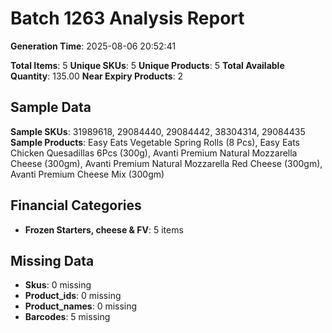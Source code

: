 # Batch 1263 Analysis Report

**Generation Time**: 2025-08-06 20:52:41

**Total Items**: 5
**Unique SKUs**: 5
**Unique Products**: 5
**Total Available Quantity**: 135.00
**Near Expiry Products**: 2

## Sample Data
**Sample SKUs**: 31989618, 29084440, 29084442, 38304314, 29084435
**Sample Products**: Easy Eats Vegetable Spring Rolls (8 Pcs), Easy Eats Chicken Quesadillas 6Pcs (300g), Avanti Premium Natural Mozzarella Cheese (300gm), Avanti Premium Natural Mozzarella Red Cheese (300gm), Avanti Premium Cheese Mix (300gm)

## Financial Categories
- **Frozen Starters, cheese & FV**: 5 items

## Missing Data
- **Skus**: 0 missing
- **Product_ids**: 0 missing
- **Product_names**: 0 missing
- **Barcodes**: 5 missing
